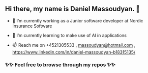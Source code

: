 ###

## Hi there, my name is Daniel Massoudyan.  👋


- 🔭 I’m currently working as a Junior software developer at Nordic Insurance Software

- 🌱 I’m currently learning to make use of AI in applications 

- 📫 Reach me on +4521305533 , massoudyan@hotmail.com , https://www.linkedin.com/in/daniel-massoudyan-b18315135/


### ✨✨ Feel free to browse through my repos ✨✨


